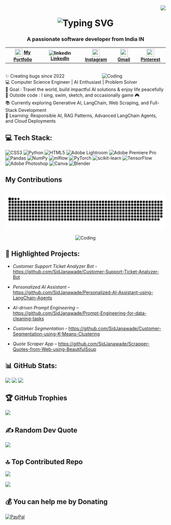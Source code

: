 <img align="right" src="https://visitor-badge.laobi.icu/badge?page_id=SidJanawade.SidJanawade" />
<h1 align="center">
    <img src="https://readme-typing-svg.herokuapp.com?font=Roboto+Condensed&size=35&pause=1000&color=7EE787&center=true&vCenter=true&width=435&lines=Hi+There!!+;I'm+Siddhanth" alt="Typing SVG" />


<h3 align="center">A passionate software developer from India IN</h3>


<table align="center">
    <tr > 
        <th> 
            <img align="center" width="24" height="24" src="https://img.icons8.com/?size=100&id=84648&format=png&color=FFFFFF"/> 
            <a href="https://sidjanawade.github.io/MyPortfolio.github.io/" /> My Portfolio 
            </th>
                <th> 
                    <img align="center" width="24" height="24" src="https://img.icons8.com/fluency/48/linkedin.png" alt="linkedin"/> 
                    <a href="https://in.linkedin.com/in/siddhanth-janawade-972514263" /> LinkedIn 
                    </th> 
                        <th> 
                            <img width="24" height="24" align="center" src="https://img.icons8.com/?size=100&id=Xy10Jcu1L2Su&format=png&color=000000"/> 
                            <a href="https://instagram.com/@siddhanthjanawade" /> Instagram 
                            </th>
                            <th>
                                <img width="24" height="24" align="center" src="https://img.icons8.com/?size=100&id=P7UIlhbpWzZm&format=png&color=000000"/>
                                <a href="janawadesid@gmail.com" /> Gmail
                                </th>
                                     <th>
                                <img width="24" height="24" align="center" src="https://img.icons8.com/?size=100&id=63676&format=png&color=000000"/>
                                <a href="https://in.pinterest.com/janawadesid/" /> Pinterest
                                </th>
                                </tr> 
                                </table> 
                                </h1 align="center"> 
                                </br> 
                                    <div align="left"> 
    
<img align="right" alt="Coding" width="200" src="https://gifdb.com/images/thumbnail/animated-angry-man-coding-u40xyqr26qyez70f.gif" />
✨ Creating bugs since 2022 <br> 
💻 Computer Science Engineer | AI Enthusiast | Problem Solver <br> 
🎯 Goal : Travel the world, build impactful AI solutions & enjoy life peacefully <br> 
🎲 Outside code : I sing, swim, sketch, and occasionally game 🎮 <br> 
📚 Currently exploring Generative AI, LangChain, Web Scraping, and Full-Stack Development <br> 
🌱 Learning: Responsible AI, RAG Patterns, Advanced LangChain Agents, and Cloud Deployments <br> 

</div>


## 💻 Tech Stack:
![CSS3](https://img.shields.io/badge/css3-%231572B6.svg?style=for-the-badge&logo=css3&logoColor=white) ![Python](https://img.shields.io/badge/python-3670A0?style=for-the-badge&logo=python&logoColor=ffdd54) ![HTML5](https://img.shields.io/badge/html5-%23E34F26.svg?style=for-the-badge&logo=html5&logoColor=white) ![Adobe Lightroom](https://img.shields.io/badge/Adobe%20Lightroom-31A8FF.svg?style=for-the-badge&logo=Adobe%20Lightroom&logoColor=white) ![Adobe Premiere Pro](https://img.shields.io/badge/Adobe%20Premiere%20Pro-9999FF.svg?style=for-the-badge&logo=Adobe%20Premiere%20Pro&logoColor=white) ![Pandas](https://img.shields.io/badge/pandas-%23150458.svg?style=for-the-badge&logo=pandas&logoColor=white) ![NumPy](https://img.shields.io/badge/numpy-%23013243.svg?style=for-the-badge&logo=numpy&logoColor=white) ![mlflow](https://img.shields.io/badge/mlflow-%23d9ead3.svg?style=for-the-badge&logo=numpy&logoColor=blue) ![PyTorch](https://img.shields.io/badge/PyTorch-%23EE4C2C.svg?style=for-the-badge&logo=PyTorch&logoColor=white) ![scikit-learn](https://img.shields.io/badge/scikit--learn-%23F7931E.svg?style=for-the-badge&logo=scikit-learn&logoColor=white) ![TensorFlow](https://img.shields.io/badge/TensorFlow-%23FF6F00.svg?style=for-the-badge&logo=TensorFlow&logoColor=white) ![Adobe Photoshop](https://img.shields.io/badge/adobe%20photoshop-%2331A8FF.svg?style=for-the-badge&logo=adobe%20photoshop&logoColor=white) ![Canva](https://img.shields.io/badge/Canva-%2300C4CC.svg?style=for-the-badge&logo=Canva&logoColor=white) ![Blender](https://img.shields.io/badge/blender-%23F5792A.svg?style=for-the-badge&logo=blender&logoColor=white)

## My Contributions
<br>
<img alt="snake eating my contributions" src="https://raw.githubusercontent.com/salesp07/salesp07/output/github-contribution-grid-snake.svg" />
</br>
<p align="center">
  <img src="https://media1.tenor.com/m/3eIvVsG3yPYAAAAC/the-universe-tim-and-eric-mind-blown.gif" width="300" alt="Coding"/>
</p>




## 📂 Highlighted Projects:
- *Customer Support Ticket Analyzer Bot* - https://github.com/SidJanawade/Customer-Support-Ticket-Analyzer-Bot

-  *Personalized AI Assistant* – https://github.com/SidJanawade/Personalized-AI-Assistant-using-LangChain-Agents
  
-  *AI-driven Prompt Engineering* – https://github.com/SidJanawade/Prompt-Engineering-for-data-cleaning-tasks

-  *Customer Segmentation* - https://github.com/SidJanawade/Customer-Segmentation-using-K-Means-Clustering
    
-  *Quote Scraper App* – https://github.com/SidJanawade/Scrapper-Quotes-from-Web-using-BeautifulSoup


## 📊 GitHub Stats:
![](https://github-readme-stats.vercel.app/api?username=SidJanawade&theme=dark&hide_border=false&include_all_commits=true&count_private=false)
![](https://nirzak-streak-stats.vercel.app/?user=SidJanawade&theme=dark&hide_border=false)
![](https://github-readme-stats.vercel.app/api/top-langs/?username=SidJanawade&theme=dark&hide_border=false&include_all_commits=true&count_private=false&layout=compact)


## 🏆 GitHub Trophies
![](https://github-profile-trophy.vercel.app/?username=SidJanawade&theme=tokyonight&no-frame=false&no-bg=true&margin-w=4)


## ✍️ Random Dev Quote
![](https://quotes-github-readme.vercel.app/api?type=horizontal&theme=dark)


## 🔝 Top Contributed Repo
![](https://github-contributor-stats.vercel.app/api?username=SidJanawade&limit=5&theme=tokyonight&combine_all_yearly_contributions=true)


[![](https://visitcount.itsvg.in/api?id=SidJanawade&icon=3&color=9)](https://visitcount.itsvg.in)


## 💰 You can help me by Donating
[![PayPal](https://img.shields.io/badge/PayPal-00457C?style=for-the-badge&logo=paypal&logoColor=white)](https://paypal.me/@SiddhanthJanawade)  


